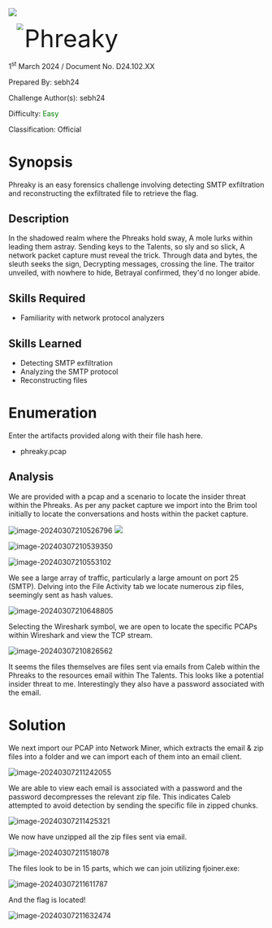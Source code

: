 ![](Assets/Images/banner.png)

<img src='Assets/Images/htb.png' style='margin-left: 20px; zoom: 80%;' align=left /> <font size='10'>Phreaky</font>

1<sup>st</sup> March 2024 / Document No. D24.102.XX

Prepared By: sebh24

Challenge Author(s): sebh24

Difficulty: <font color=green>Easy</font>

Classification: Official

# Synopsis

Phreaky is an easy forensics challenge involving detecting SMTP exfiltration and reconstructing the exfiltrated file to retrieve the flag.

## Description

In the shadowed realm where the Phreaks hold sway, A mole lurks within leading them astray. Sending keys to the Talents, so sly and so slick, A network packet capture must reveal the trick. Through data and bytes, the sleuth seeks the sign, Decrypting messages, crossing the line. The traitor unveiled, with nowhere to hide, Betrayal confirmed, they'd no longer abide.

## Skills Required

* Familiarity with network protocol analyzers

## Skills Learned

* Detecting SMTP exfiltration
* Analyzing the SMTP protocol
* Reconstructing files

# Enumeration

Enter the artifacts provided along with their file hash here. 

- phreaky.pcap

## Analysis

We are provided with a pcap and a scenario to locate the insider threat within the Phreaks. As per any packet capture we import into the Brim tool initially to locate the conversations and hosts within the packet capture. 

![image-20240307210526796](./assets/image-20240307210526796.png)
<img src='assets/image-20240307210526796.png'/>


![image-20240307210539350](./assets/image-20240307210539350.png)

![image-20240307210553102](./assets/image-20240307210553102.png)

We see a large array of traffic, particularly a large amount on port 25 (SMTP). Delving into the File Activity tab we locate numerous zip files, seemingly sent as hash values. 

![image-20240307210648805](./assets/image-20240307210648805.png)

Selecting the Wireshark symbol, we are open to locate the specific PCAPs within Wireshark and view the TCP stream. 

![image-20240307210826562](./assets/image-20240307210826562.png)

It seems the files themselves are files sent via emails from Caleb within the Phreaks to the resources email within The Talents. This looks like a potential insider threat to me. Interestingly they also have a password associated with the email. 

# Solution

We next import our PCAP into Network Miner, which extracts the email & zip files into a folder and we can import each of them into an email client. 

![image-20240307211242055](./assets/image-20240307211242055.png)

We are able to view each email is associated with a password and the password decompresses the relevant zip file. This indicates Caleb attempted to avoid detection by sending the specific file in zipped chunks. 

![image-20240307211425321](./assets/image-20240307211425321.png)

We now have unzipped all the zip files sent via email. 

![image-20240307211518078](./assets/image-20240307211518078.png)

The files look to be in 15 parts, which we can join utilizing fjoiner.exe:

![image-20240307211611787](./assets/image-20240307211611787.png)

And the flag is located!

![image-20240307211632474](./assets/image-20240307211632474.png)
